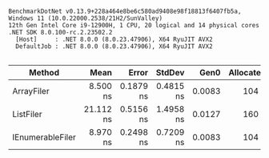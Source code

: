 ```

BenchmarkDotNet v0.13.9+228a464e8be6c580ad9408e98f18813f6407fb5a, Windows 11 (10.0.22000.2538/21H2/SunValley)
12th Gen Intel Core i9-12900H, 1 CPU, 20 logical and 14 physical cores
.NET SDK 8.0.100-rc.2.23502.2
  [Host]     : .NET 8.0.0 (8.0.23.47906), X64 RyuJIT AVX2
  DefaultJob : .NET 8.0.0 (8.0.23.47906), X64 RyuJIT AVX2


```
| Method           | Mean      | Error     | StdDev    | Gen0   | Allocated |
|----------------- |----------:|----------:|----------:|-------:|----------:|
| ArrayFiler       |  8.500 ns | 0.1879 ns | 0.4815 ns | 0.0083 |     104 B |
| ListFiler        | 21.112 ns | 0.5156 ns | 1.4958 ns | 0.0127 |     160 B |
| IEnumerableFiler |  8.970 ns | 0.2498 ns | 0.7209 ns | 0.0083 |     104 B |
